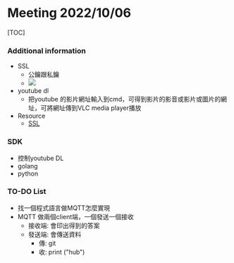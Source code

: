 # Meeting 2022/10/06
[TOC]
### Additional information
- SSL
    - 公鑰跟私鑰
    - ![](https://i.imgur.com/6OXeJ3p.png)
- youtube dl
    - 把youtube 的影片網址輸入到cmd，可得到影片的影音或影片或圖片的網址，可將網址傳到VLC media player播放
- Resource
    - [SSL](https://new.qq.com/rain/a/20210608A0AI9300)
### SDK
- 控制youtube DL
- golang
- python 
### TO-DO List
- 找一個程式語言做MQTT怎麼實現
- MQTT 做兩個client端，一個發送一個接收
    - 接收端: 會印出得到的答案
    - 發送端: 會傳送資料
        - 傳: git
        - 收: print ("hub")